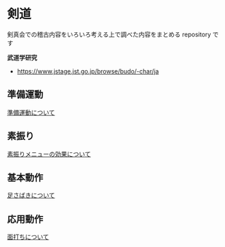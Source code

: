 # 剣道
剣真会での稽古内容をいろいろ考える上で調べた内容をまとめる repository です

**武道学研究**
- https://www.jstage.jst.go.jp/browse/budo/-char/ja

## 準備運動
[準備運動について](warming_up.md)

## 素振り
[素振りメニューの効果について](suburi.md)

## 基本動作
[足さばきについて](basic_motion/ashisabaki.md)

## 応用動作
[面打ちについて](advanced_motion/men.md)
